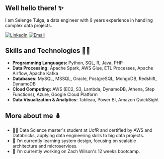 ## Well hello there! ✨

I am Selenge Tulga, a data engineer with 6 years experience in handling complex data projects. 

[![LinkedIn](https://img.shields.io/badge/LinkedIn-0077B5?style=for-the-badge&logo=linkedin&logoColor=white)](https://www.linkedin.com/in/selenge-tulga/)
[![Email](https://img.shields.io/badge/Email-D14836?style=for-the-badge&logo=gmail&logoColor=white)](mailto:selengetu@gmail.com)

## Skills and Technologies 🐱‍💻
- **Programming Languages:** Python, SQL, R, Java, PHP
- **Data Processing:** Apache Spark, AWS Glue, ETL Processes, Apache Airflow, Apache Kafka
- **Databases:** MySQL, MSSQL, Oracle, PostgreSQL, MongoDB, Redshift, DynamoDB
- **Cloud Computing:** AWS (EC2, S3, Lambda, DynamoDB, Athena, Step Functions), Azure, Google Cloud Platform
- **Data Visualization & Analytics:** Tableau, Power BI, Amazon QuickSight


## More about me 🪆

- 👩‍💼 Data Science master's student at UofR and certified by AWS and Databricks, applying data engineering skills to big data projects.
- 🌱 I’m currently learning system design, focusing on scalable architecture and microservices.
- 🔭 I’m currently working on Zach Wilson's 12 weeks bootcamp.



<!--
**selengetu/selengetu** is a ✨ _special_ ✨ repository because its `README.md` (this file) appears on your GitHub profile.
![GitHub followers](https://img.shields.io/github/followers/username?style=social)
![LinkedIn](https://img.shields.io/badge/-LinkedIn-blue?style=flat&logo=linkedin&logoColor=white&link=https://www.linkedin.com/in/username/)
Here are some ideas to get you started:

- 🌱 I’m currently learning ...
- 👯 I’m looking to collaborate on ...
- 🤔 I’m looking for help with ...
- 💬 Ask me about ...
- 📫 How to reach me: ...
- 😄 Pronouns: ...
- ⚡ Fun fact: ...
-->
